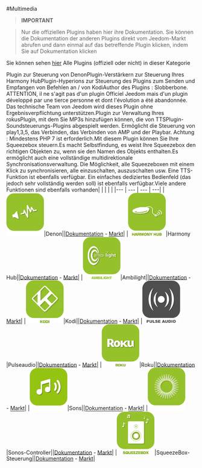 
#Multimedia


>**IMPORTANT**

>Nur die offiziellen Plugins haben hier ihre Dokumentation. Sie können die Dokumentation der anderen Plugins direkt vom Jeedom-Markt abrufen und dann einmal auf das betreffende Plugin klicken, indem Sie auf Dokumentation klicken


Sie können sehen [hier](https://market.jeedom.com/index.php?v=d&p=market&type=plugin&categorie=multimedia) Alle Plugins (offiziell oder nicht) in dieser Kategorie

Plugin zur Steuerung von DenonPlugin-Verstärkern zur Steuerung Ihres Harmony HubPlugin-Hyperions zur Steuerung des Plugins zum Senden und Empfangen von Befehlen an / von KodiAuthor des Plugins : Slobberbone.<br/>ATTENTION, il ne s'agit pas d'un plugin Officiel Jeedom mais d'un plugin développé par une tierce personne et dont l'évolution a été abandonnée. Das technische Team von Jeedom wird dieses Plugin ohne Ergebnisverpflichtung unterstützen.Plugin zur Verwaltung Ihres rokusPlugin, mit dem Sie MP3s hinzufügen können, die von TTSPlugin-Soundsteuerungs-Plugins abgespielt werden. Ermöglicht die Steuerung von play1,3,5, das Verbinden, das Verbinden von AMP und der Playbar. Achtung : Mindestens PHP 7 ist erforderlich.Mit diesem Plugin können Sie Ihre Squeezebox steuern.Es macht Selbstfindung, es weist Ihre Squeezebox den richtigen Objekten zu, wenn sie den Namen des Objekts enthalten.Es ermöglicht auch eine vollständige multidirektionale Synchronisationsverwaltung. Die Möglichkeit, alle Squeezeboxen mit einem Klick zu synchronisieren, alle einzuschalten, auszuschalten usw. Eine TTS-Funktion ist ebenfalls verfügbar. Ein einfaches dediziertes Bedienfeld (das jedoch sehr vollständig werden soll) ist ebenfalls verfügbar.Viele andere Funktionen sind ebenfalls vorhanden| | | | |
|--- | --- | --- | ---|
|<img src="denonavr/denonavr_icon.png" width="100" />|Denon||[Dokumentation](denonavr/index.md) - [Markt](https://market.jeedom.com/index.php?v=d&p=market_display&id=2077)|
|<img src="harmonyhub/harmonyhub_icon.png" width="100" />|Harmony Hub||[Dokumentation](harmonyhub/index.md) - [Markt](https://market.jeedom.com/index.php?v=d&p=market_display&id=1599)|
|<img src="hyperion2/hyperion2_icon.png" width="100" />|Ambilight||[Dokumentation](hyperion2/index.md) - [Markt](https://market.jeedom.com/index.php?v=d&p=market_display&id=1909)|
|<img src="kodi/kodi_icon.png" width="100" />|Kodi||[Dokumentation](kodi/index.md) - [Markt](https://market.jeedom.com/index.php?v=d&p=market_display&id=1398)|
|<img src="pulseaudio/pulseaudio_icon.png" width="100" />|Pulseaudio||[Dokumentation](pulseaudio/index.md) - [Markt](https://market.jeedom.com/index.php?v=d&p=market_display&id=2704)|
|<img src="roku/roku_icon.png" width="100" />|Roku||[Dokumentation](roku/index.md) - [Markt](https://market.jeedom.com/index.php?v=d&p=market_display&id=2301)|
|<img src="songs/songs_icon.png" width="100" />|Sons||[Dokumentation](songs/index.md) - [Markt](https://market.jeedom.com/index.php?v=d&p=market_display&id=3794)|
|<img src="sonos3/sonos3_icon.png" width="100" />|Sonos-Controller||[Dokumentation](sonos3/index.md) - [Markt](https://market.jeedom.com/index.php?v=d&p=market_display&id=1502)|
|<img src="squeezeboxcontrol/squeezeboxcontrol_icon.png" width="100" />|SqueezeBox-Steuerung||[Dokumentation](squeezeboxcontrol/index.md) - [Markt](https://market.jeedom.com/index.php?v=d&p=market_display&id=1710)|

